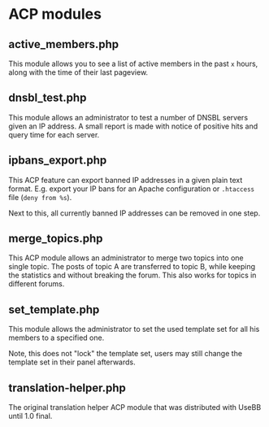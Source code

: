 ACP modules
===========

active_members.php
------------------

This module allows you to see a list of active members in the past `x` hours, along with the time of their last pageview.

dnsbl_test.php
--------------

This module allows an administrator to test a number of DNSBL servers given an IP address. A small report is made with notice of positive hits and query time for each server.

ipbans_export.php
-----------------

This ACP feature can export banned IP addresses in a given plain text format. E.g. export your IP bans for an Apache configuration or `.htaccess` file (`deny from %s`).

Next to this, all currently banned IP addresses can be removed in one step.

merge_topics.php
----------------

This ACP module allows an administrator to merge two topics into one single topic. The posts of topic A are transferred to topic B, while keeping the statistics and without breaking the forum. This also works for topics in different forums.

set_template.php
----------------

This module allows the administrator to set the used template set for all his members to a specified one.

Note, this does not "lock" the template set, users may still change the template set in their panel afterwards.

translation-helper.php
----------------------

The original translation helper ACP module that was distributed with UseBB until 1.0 final.
